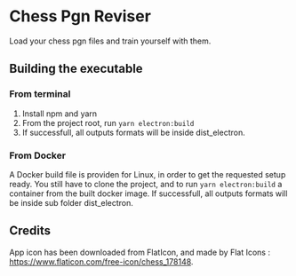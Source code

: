 # Chess Pgn Reviser

Load your chess pgn files and train yourself with them.

## Building the executable

### From terminal

1. Install npm and yarn
2. From the project root, run `yarn electron:build`
3. If successfull, all outputs formats will be inside dist_electron.

### From Docker

A Docker build file is providen for Linux, in order to get the requested setup ready.
You still have to clone the project, and to run `yarn electron:build` a container from the built docker image.
If successfull, all outputs formats will be inside sub folder dist_electron.

## Credits

App icon has been downloaded from FlatIcon, and made by Flat Icons : https://www.flaticon.com/free-icon/chess_178148.